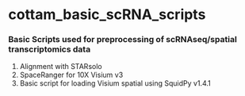 # cottam_basic_scRNA_scripts

### Basic Scripts used for preprocessing of scRNAseq/spatial transcriptomics data

1. Alignment with STARsolo
2. SpaceRanger for 10X Visium v3
3. Basic script for loading Visium spatial using SquidPy v1.4.1
